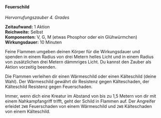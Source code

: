 #### Feuerschild
<!-- markdownlint-disable link-image-reference-definitions -->
<!-- spell-checker:words added amount avoids casting concentration damage different duration emphasis ends english false formula hour halves hours kommagetrennt mechanics minutes reaction ritual same saving school somatic special spell throw true wording wotc -->
<!-- spell-checker:words fire -->
[_metadata_:spell_name]:- "Feuerschild"
[_metadata_:spell_name_english]:- "Fire Shield"
[_metadata_:spell_school]:- "Hervorrufungszauber"
[_metadata_:spell_level]:- "4"
[_metadata_:casting_time_amount]:- "1"
[_metadata_:casting_time_unit]:- "Aktion"
[_metadata_:ritual]:- "false"
[_metadata_:range]:- "Selbst"
[_metadata_:target]:- "dich selbst"
[_metadata_:components_verbal]:- "true"
[_metadata_:components_somatic]:- "true"
[_metadata_:components_material]:- "true"
[_metadata_:components_material_description]:- "etwas Phosphor oder ein Glühwürmchen"
[_metadata_:concentration]:- "false"
[_metadata_:duration]:- "10 Minuten"
[_metadata_:compared_to_wotc_srd_5.1]:- "mechanics_same_wording_same"
[_metadata_:compared_to_a5e_srd]:- "mechanics_different_wording_different"
<!-- markdownlint-disable-next-line no-emphasis-as-heading -->
_Hervorrufungszauber 4. Grades_

**Zeitaufwand:** 1 Aktion \
**Reichweite:** Selbst \
**Komponenten:** V, G, M (etwas Phosphor oder ein Glühwürmchen) \
**Wirkungsdauer:** 10 Minuten

Feine Flammen umgeben deinen Körper für die Wirkungsdauer und spenden in einem Radius von drei Metern helles Licht und in einem Radius von zusätzlichen drei Metern dämmriges Licht.
Du kannst den Zauber als Aktion vorzeitig beenden.

Die Flammen verleihen dir einen Wärmeschild oder einen Kälteschild (deine Wahl).
Der Wärmeschild gewährt dir Resistenz gegen Kälteschaden, der Kälteschild Resistenz gegen Feuerschaden.

Immer, wenn dich eine Kreatur im Abstand von bis zu 1,5 Metern von dir mit einem Nahkampfangriff trifft, geht der Schild in Flammen auf.
Der Angreifer erleidet `2W8` Feuerschaden von einem Wärmeschild und `2W8` Kälteschaden von einem Kälteschild.
